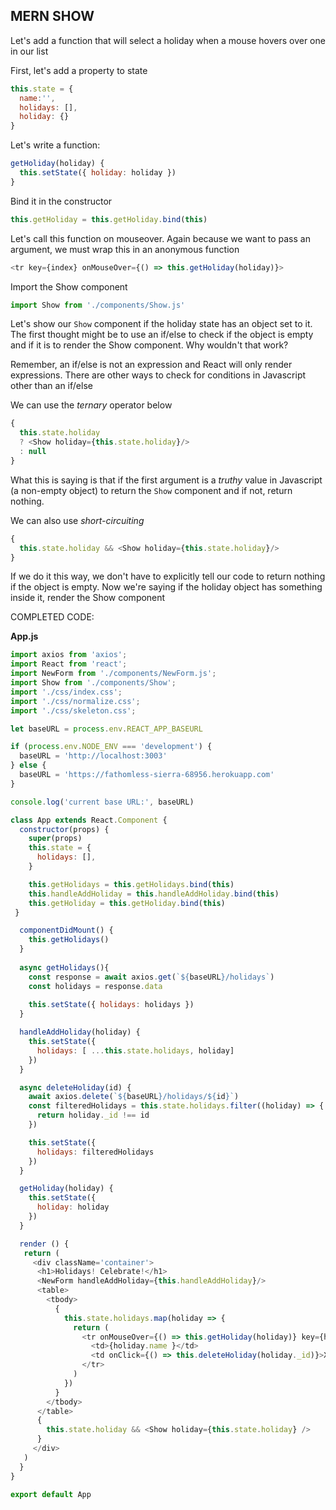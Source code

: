 ## MERN SHOW

Let's add a function that will select a holiday when a mouse hovers over one in our list


First, let's add a property to state

```js
this.state = {
  name:'',
  holidays: [],
  holiday: {}
}
```

Let's write a function:

```js
getHoliday(holiday) {
  this.setState({ holiday: holiday })
}
```

Bind it in the constructor

```js
this.getHoliday = this.getHoliday.bind(this)
```

Let's call this function on mouseover. Again because we want to pass an argument, we must wrap this in an anonymous function

```js
<tr key={index} onMouseOver={() => this.getHoliday(holiday)}>
```

Import the Show component

```js
import Show from './components/Show.js'
```

Let's show our `Show` component if the holiday state has an object set to it. The first thought might be to use an if/else to check if the object is empty and if it is to render the Show component. Why wouldn't that work?

Remember, an if/else is not an expression and React will only render expressions. There are other ways to check for conditions in Javascript other than an if/else

We can use the *ternary* operator below

```js
{ 
  this.state.holiday
  ? <Show holiday={this.state.holiday}/>
  : null 
}
```

What this is saying is that if the first argument is a *truthy* value in Javascript (a non-empty object) to return the `Show` component and if not, return nothing.

We can also use *short-circuiting*

```js
{ 
  this.state.holiday && <Show holiday={this.state.holiday}/>
}
```

If we do it this way, we don't have to explicitly tell our code to return nothing if the object is empty. Now we're saying if the holiday object has something inside it, render the Show component

COMPLETED CODE:

**App.js**
```js
import axios from 'axios';
import React from 'react';
import NewForm from './components/NewForm.js';
import Show from './components/Show';
import './css/index.css';
import './css/normalize.css';
import './css/skeleton.css';

let baseURL = process.env.REACT_APP_BASEURL

if (process.env.NODE_ENV === 'development') {
  baseURL = 'http://localhost:3003'
} else {
  baseURL = 'https://fathomless-sierra-68956.herokuapp.com'
}

console.log('current base URL:', baseURL)

class App extends React.Component {
  constructor(props) {
    super(props)
    this.state = {
      holidays: [],
    }

    this.getHolidays = this.getHolidays.bind(this)
    this.handleAddHoliday = this.handleAddHoliday.bind(this)
    this.getHoliday = this.getHoliday.bind(this)
 }

  componentDidMount() {
    this.getHolidays()
  }
 
  async getHolidays(){
    const response = await axios.get(`${baseURL}/holidays`)
    const holidays = response.data
    
    this.setState({ holidays: holidays })
  }

  handleAddHoliday(holiday) {
    this.setState({
      holidays: [ ...this.state.holidays, holiday]
    })
  }

  async deleteHoliday(id) {
    await axios.delete(`${baseURL}/holidays/${id}`)
    const filteredHolidays = this.state.holidays.filter((holiday) => {
      return holiday._id !== id
    })

    this.setState({
      holidays: filteredHolidays
    })
  }

  getHoliday(holiday) {
    this.setState({
      holiday: holiday
    })
  }

  render () {
   return (
     <div className='container'>
      <h1>Holidays! Celebrate!</h1>
      <NewForm handleAddHoliday={this.handleAddHoliday}/>
      <table>
        <tbody>
          { 
            this.state.holidays.map(holiday => {
              return (
                <tr onMouseOver={() => this.getHoliday(holiday)} key={holiday._id}>
                  <td>{holiday.name }</td>
                  <td onClick={() => this.deleteHoliday(holiday._id)}>X</td>
                </tr>
              )
            })
          }
        </tbody>
      </table>
      {
        this.state.holiday && <Show holiday={this.state.holiday} />
      }
     </div>
   )
  }
}

export default App
````
